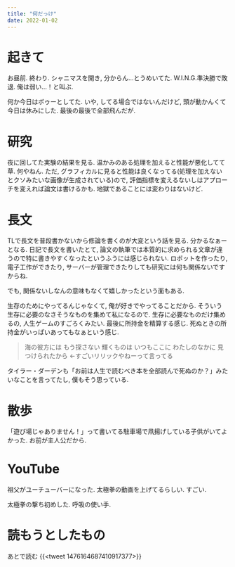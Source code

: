 ```yaml
---
title: "何だっけ"
date: 2022-01-02
---
```


# 起きて
お昼前. 終わり. シャニマスを開き, 分からん...とうめいてた. W.I.N.G.準決勝で敗退. 俺は弱い...！と叫ぶ.

何か今日はボゥーとしてた. いや, してる場合ではないんだけど, 頭が動かんくて今日は休みにした. 最後の最後で全部飛んだが.

# 研究
夜に回してた実験の結果を見る. 温かみのある処理を加えると性能が悪化してて草. 何やねん. ただ, グラフィカルに見ると性能は良くなってる(処理を加えないとクソみたいな画像が生成されている)ので, 評価指標を変えるないしはアプローチを変えれば論文は書けるかも. 地獄であることには変わりはないけど.

# 長文
TLで長文を普段書かないから修論を書くのが大変という話を見る. 分かるなぁーとなる. 日記で長文を書いたとて, 論文の執筆では本質的に求められる文章が違うので特に書きやすくなったというふうには感じられない. ロボットを作ったり, 電子工作ができたり, サーバーが管理できたりしても研究には何も関係ないですからね.

でも, 関係ないしなんの意味もなくて嬉しかったという面もある. 

生存のためにやってるんじゃなくて, 俺が好きでやってることだから. そういう生存に必要のなさそうなものを集めて私になるので. 生存に必要なものだけ集めるの, 人生ゲームのすごろくみたい. 最後に所持金を精算する感じ. 死ぬときの所持金がいっぱいあってもなぁという感じ.

> 海の彼方には もう探さない 輝くものは いつもここに わたしのなかに 見つけられたから ←すごいリリックやねーって言ってる


タイラー・ダーデンも「お前は人生で読むべき本を全部読んで死ぬのか？」みたいなことを言ってたし, 僕もそう思っている.
# 散歩
「遊び場じゃありません！」って書いてる駐車場で凧揚げしている子供がいてよかった. お前が主人公だから.


# YouTube
祖父がユーチューバーになった. 太極拳の動画を上げてるらしい. すごい.

太極拳の撃ち初めした. 呼吸の使い手.

# 読もうとしたもの
あとで読む
{{<tweet 1476164687410917377>}}